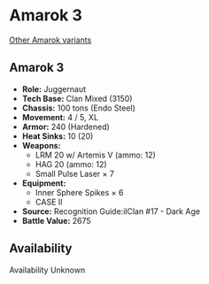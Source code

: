 # Amarok 3

[Other Amarok variants](../amarok.md)

## Amarok 3
- **Role:** Juggernaut
- **Tech Base:** Clan Mixed (3150)
- **Chassis:** 100 tons (Endo Steel)
- **Movement:** 4 / 5, XL
- **Armor:** 240 (Hardened)
- **Heat Sinks:** 10 (20)
- **Weapons:**
  - LRM 20 w/ Artemis V (ammo: 12)
  - HAG 20 (ammo: 12)
  - Small Pulse Laser × 7
- **Equipment:**
  - Inner Sphere Spikes × 6
  - CASE II
- **Source:** Recognition Guide:ilClan #17 - Dark Age
- **Battle Value:** 2675

## Availability

Availability Unknown

